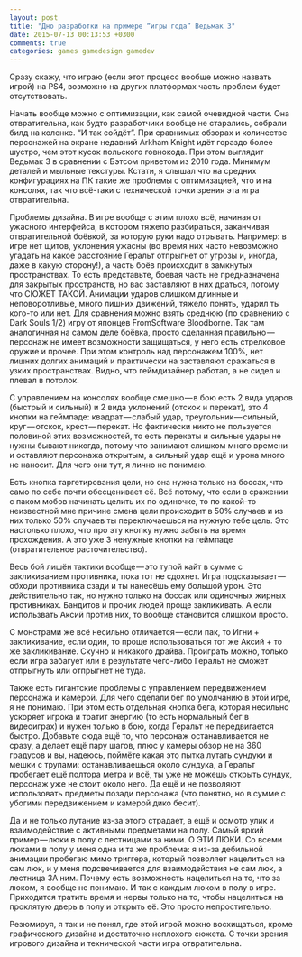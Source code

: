 ```yaml
---
layout: post
title: "Дно разработки на примере “игры года” Ведьмак 3"
date: 2015-07-13 00:13:53 +0300
comments: true
categories: games gamedesign gamedev
---
```


Сразу скажу, что играю (если этот процесс вообще можно назвать игрой) на PS4, возможно на других платформах часть проблем будет отсутствовать.

<!--more-->

Начать вообще можно с оптимизации, как самой очевидной части. Она отвратительна, как будто разработчики вообще не старались, собрали билд на коленке. “И так сойдёт”. При сравнимых обзорах и количестве персонажей на экране недавний Arkham Knight идёт гораздо более шустро, чем этот кусок польского говнокода. При этом выглядит Ведьмак 3 в сравнении с Бэтсом приветом из 2010 года. Минимум деталей и мыльные текстуры. Кстати, я слышал что на средних конфигурациях на ПК такие же проблемы с оптимизацией, что и на консолях, так что всё-таки с технической точки зрения эта игра отвратительна.

Проблемы дизайна. В игре вообще с этим плохо всё, начиная от ужасного интерфейса, в котором тяжело разбираться, заканчивая отвратительной боёвкой, за которую руки надо отрывать. Например: в игре нет щитов, уклонения ужасны (во время них часто невозможно угадать на какое расстояние Геральт отпрыгнет от угрозы и, иногда, даже в какую сторону!), а часть боёв происходит в замкнутых пространствах. То есть представьте, боевая часть не предназначена для закрытых пространств, но вас заставляют в них драться, потому что СЮЖЕТ ТАКОЙ. Анимации ударов слишком длинные и неповоротливые, много лишних движений, тяжело понять, ударил ты кого-то или нет. Для сравнения можно взять среднюю (по сравнению с Dark Souls 1/2) игру от японцев FromSoftware Bloodborne. Так там аналогичная на самом деле боёвка, просто сделанная правильно — персонаж не имеет возможности защищаться, у него есть стрелковое оружие и прочее. При этом контроль над персонажем 100%, нет лишних долгих анимаций и практически на заставляют сражаться в узких пространствах. Видно, что геймдизайнер работал, а не сидел и плевал в потолок.

С управлением на консолях вообще смешно — в бою есть 2 вида ударов (быстрый и сильный) и 2 вида уклонений (отскок и перекат), это 4 кнопки на геймпаде: квадрат — слабый удар, треугольник — сильный, круг — отскок, крест — перекат. Но фактически никто не пользуется половиной этих возможностей, то есть перекаты и сильные удары не нужны бывают никогда, потому что занимают слишком много времени и оставляют персонажа открытым, а сильный удар ещё и урона много не наносит. Для чего они тут, я лично не понимаю.

Есть кнопка таргетирования цели, но она нужна только на боссах, что само по себе почти обесценивает её. Всё потому, что если в сражении с паком мобов начинать целить их по одиночке, то по какой-то неизвестной мне причине смена цели происходит в 50% случаев и из них только 50% случаев ты переключаешься на нужную тебе цель. Это настолько плохо, что про эту кнопку нужно забыть на время прохождения. А это уже 3 ненужные кнопки на геймпаде (отвратительное расточительство).

Весь бой лишён тактики вообще — это тупой кайт в сумме с закликиванием противника, пока тот не сдохнет. Игра подсказывает — обходи противника сзади и ты нанесёшь ему большой урон. Это действительно так, но нужно только на боссах или одиночных жирных противниках. Бандитов и прочих людей проще закликивать. А если использвать Аксий против них, то вообще становится слишком просто.

С монстрами же всё несильно отличается — если пак, то Игни + закликивание, если один, то проще использоваться тот же Аксий + то же закликивание. Скучно и никакого драйва. Проиграть можно, только если игра забагует или в результате чего-либо Геральт не сможет отпрыгнуть или отпрыгнет не туда.

Также есть гигантские проблемы с управлением передвижением персонажа и камерой. Для чего сделали бег по умолчанию в этой игре, я не понимаю. При этом есть отдельная кнопка бега, которая несильно ускоряет игрока и тратит энергию (то есть нормальный бег в видеоиграх) и нужен только в бою, когда Геральт не передвигается быстро. Добавьте сюда ещё то, что персонаж останавливается не сразу, а делает ещё пару шагов, плюс у камеры обзор не на 360 градусов и вы, надеюсь, поймёте какая это пытка лутать сундуки и мешки с трупами: останавливаешься около сундука, а Геральт пробегает ещё полтора метра и всё, ты уже не можешь открыть сундук, персонаж уже не стоит около него. Да ещё и не позволяют использовать предметы позади персонажа (что понятно, но в сумме с убогими передвижением и камерой дико бесит).

Да и не только лутание из-за этого страдает, а ещё и осмотр улик и взаимодействие с активными предметами на полу. Самый яркий пример — люки в полу с лестницами за ними. О ЭТИ ЛЮКИ. Со всеми люками в полу у меня одна и та же проблема: я из-за дебильной анимации пробегаю мимо триггера, который позволяет нацелиться на сам люк, и у меня подсвечивается для взаимодействия не сам люк, а лестница ЗА ним. Почему есть возможность нацелиться на то, что за люком, я вообще не понимаю. И так с каждым люком в полу в игре. Приходится тратить время и нервы только на то, чтобы нацелиться на проклятую дверь в полу и открыть её. Это просто непростительно.

Резюмируя, я так и не понял, где этой игрой можно восхищаться, кроме графического дизайна и достаточно неплохого сюжета. С точки зрения игрового дизайна и технической части игра отвратительна.